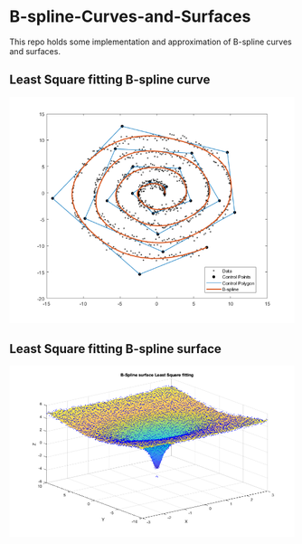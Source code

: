 # B-spline-Curves-and-Surfaces
This repo holds some implementation and approximation of B-spline curves and surfaces.

## Least Square fitting B-spline curve
![alt text](images/example_spiral.png "Title")

## Least Square fitting B-spline surface
![alt text](images/19.png "Title")
